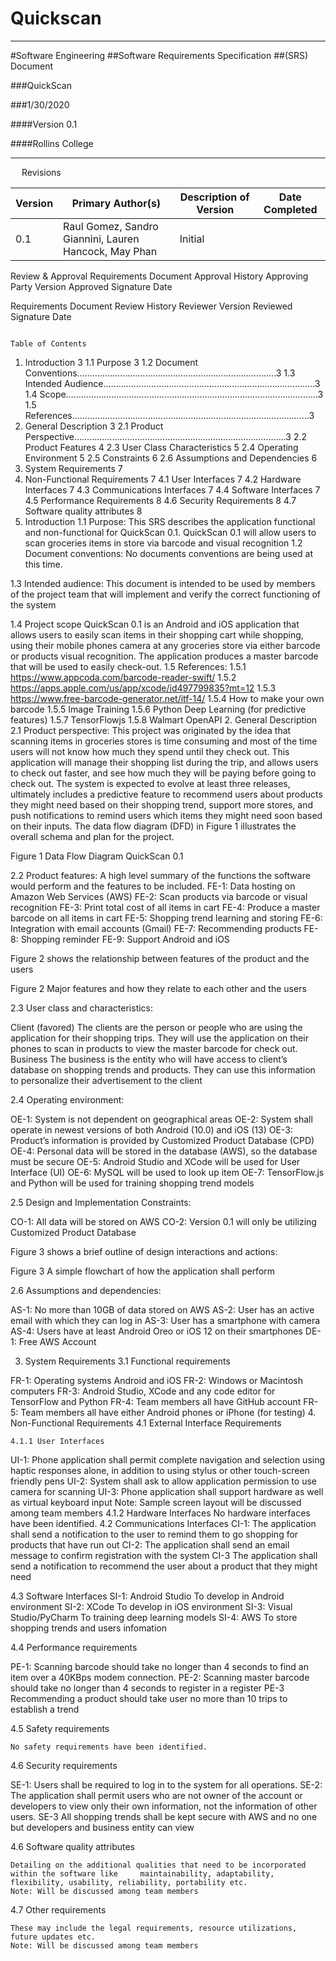 # Quickscan
________________________________________


#Software Engineering 
##Software Requirements Specification
##(SRS) Document

###QuickScan

###1/30/2020

####Version 0.1

####Rollins College

______________________________________
 
Revisions


|Version	|Primary Author(s)	|Description of Version	|Date Completed|
|---------|-------------------|-----------------------|--------------|
|0.1      |	Raul Gomez, Sandro Giannini, Lauren Hancock, May Phan| Initial | |N/A


Review & Approval
Requirements Document Approval History
Approving Party	Version Approved	Signature	Date
			
	

Requirements Document Review History
Reviewer	Version Reviewed	Signature	Date
			
			
	 
	Table of Contents 

1. Introduction	3
     1.1 Purpose	3
     1.2 Document Conventions…………………………………………………………………….3
     1.3 Intended Audience…………………………………………………………………………3
     1.4 Scope……………………………………………………………………………………….3
     1.5 References………………………………………………………………………………….3
2. General Description	3
     2.1 Product Perspective………………………………………………………………………...3
     2.2 Product Features	4
     2.3 User Class Characteristics	5
     2.4 Operating Environment	5
     2.5 Constraints	6
     2.6 Assumptions and Dependencies	6 
3. System Requirements	7
4. Non-Functional Requirements	7
     4.1 User Interfaces	7
     4.2 Hardware Interfaces	7
     4.3 Communications Interfaces	7
     4.4 Software Interfaces	7
4.5 Performance Requirements	8
4.6 Security Requirements	8
4.7 Software quality attributes	8
 
1. Introduction
1.1	Purpose: 
This SRS describes the application functional and non-functional for QuickScan 0.1. QuickScan 0.1 will allow users to scan groceries items in store via barcode and visual recognition 
1.2	Document conventions: 
No documents conventions are being used at this time.
  
1.3	Intended audience: 
This document is intended to be used by members of the project team that will implement and verify the correct functioning of the system

1.4	Project scope
QuickScan 0.1 is an Android and iOS application that allows users to easily scan items in their shopping cart while shopping, using their mobile phones camera at any groceries store via either barcode or products visual recognition. The application produces a master barcode that will be used to easily check-out. 
1.5	References: 
1.5.1	https://www.appcoda.com/barcode-reader-swift/
1.5.2	https://apps.apple.com/us/app/xcode/id497799835?mt=12
1.5.3	https://www.free-barcode-generator.net/itf-14/
1.5.4	How to make your own barcode
1.5.5	Image Training
1.5.6	Python Deep Learning (for predictive features)
1.5.7	TensorFlowjs
1.5.8	Walmart OpenAPI
2. General Description
2.1 Product perspective: This project was originated by the idea that scanning items in groceries stores is time consuming and most of the time users will not know how much they spend until they check out. This application will manage their shopping list during the trip, and allows users to check out faster, and see how much they will be paying before going to check out. The system is expected to evolve at least three releases, ultimately includes a predictive feature to recommend users about products they might need based on their shopping trend, support more stores, and push notifications to remind users which items they might need soon based on their inputs.
 The data flow diagram (DFD) in Figure 1 illustrates the overall schema and plan for the project.
 

Figure 1
Data Flow Diagram QuickScan 0.1


2.2 Product features: A high level summary of the functions the software would perform and the features to be included.
FE-1: 	Data hosting on Amazon Web Services (AWS) 
FE-2: 	Scan products via barcode or visual recognition 
FE-3:	Print total cost of all items in cart 
FE-4: 	Produce a master barcode on all items in cart
FE-5:	Shopping trend learning and storing
FE-6:	Integration with email accounts (Gmail)
FE-7:	Recommending products 
FE-8:	Shopping reminder
FE-9:	Support Android and iOS









Figure 2 shows the relationship between features of the product and the users

 

Figure 2
Major features and how they relate to each other and the users


2.3	User class and characteristics: 

Client (favored)	The clients are the person or people who are using the application for their shopping trips. They will use the application on their phones to scan in products to view the master barcode for check out. 
Business	The business is the entity who will have access to client’s database on shopping trends and products. They can use this information to personalize their advertisement to the client


2.4	Operating environment:

OE-1:	System is not dependent on geographical areas 
OE-2:	System shall operate in newest versions of both Android (10.0) and iOS (13)
OE-3:	Product’s information is provided by Customized Product Database (CPD)
OE-4: 	Personal data will be stored in the database (AWS), so the database must be secure
OE-5:	Android Studio and XCode will be used for User Interface (UI)
OE-6:	MySQL will be used to look up item
OE-7:	TensorFlow.js and Python will be used for training shopping trend models


2.5	Design and Implementation Constraints:

CO-1:	 All data will be stored on AWS
CO-2:	Version 0.1 will only be utilizing Customized Product Database

Figure 3 shows a brief outline of design interactions and actions:

 

Figure 3
A simple flowchart of how the application shall perform



2.6	Assumptions and dependencies:

AS-1:	No more than 10GB of data stored on AWS
AS-2:	User has an active email with which they can log in
AS-3:	User has a smartphone with camera
AS-4:	Users have at least Android Oreo or iOS 12 on their smartphones
DE-1:	Free AWS Account

3. System Requirements
3.1 Functional requirements

FR-1:	Operating systems Android and iOS
FR-2:	Windows or Macintosh computers
FR-3:	Android Studio, XCode and any code editor for TensorFlow and Python
FR-4:	Team members all have GitHub account
FR-5:	Team members all have either Android phones or iPhone (for testing)
4. Non-Functional Requirements
4.1 External Interface Requirements

	4.1.1 User Interfaces

UI-1:	Phone application shall permit complete navigation and selection using haptic responses alone, in addition to using stylus or other touch-screen friendly pens
UI-2:	System shall ask to allow application permission to use camera for scanning
UI-3:	Phone application shall support hardware as well as virtual keyboard input
Note: Sample screen layout will be discussed among team members
	4.1.2 Hardware Interfaces
	No hardware interfaces have been identified.
4.2 Communications Interfaces
CI-1:	The application shall send a notification to the user to remind them to go shopping for products that have run out
CI-2:	The application shall send an email message to confirm registration with the system
CI-3	The application shall send a notification to recommend the user about a product that they might need



4.3 Software Interfaces
SI-1:	Android Studio	To develop in Android environment
SI-2:	XCode	To develop in iOS environment
SI-3:	Visual Studio/PyCharm	To training deep learning models
SI-4:	AWS	To store shopping trends and users infomation

 4.4 Performance requirements

PE-1:	Scanning barcode should take no longer than 4 seconds to find an item over a 40KBps modem connection.
PE-2:	Scanning master barcode should take no longer than 4 seconds to register in a register
PE-3	Recommending a product should take user no more than 10 trips to establish a trend

4.5 Safety requirements

	No safety requirements have been identified.

4.6 Security requirements

SE-1:	Users shall be required to log in to the system for all operations. 
SE-2:	The application shall permit users who are not owner of the account or developers to view only their own information, not the information of other users. 
SE-3	All shopping trends shall be kept secure with AWS and no one but developers and business entity can view


4.6 Software quality attributes

	Detailing on the additional qualities that need to be incorporated within the software like 	maintainability, adaptability, flexibility, usability, reliability, portability etc.
	Note: Will be discussed among team members

4.7 Other requirements

	These may include the legal requirements, resource utilizations, future updates etc. 
	Note: Will be discussed among team members
 
